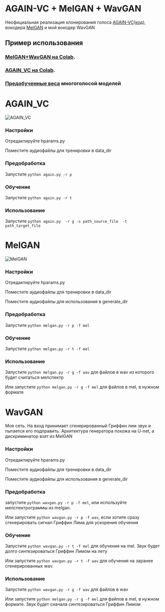 # AGAIN-VC + MelGAN + WavGAN
Неофициальная реализация клонирования голоса [AGAIN-VC](https://arxiv.org/pdf/2011.00316.pdf)([код](https://github.com/KimythAnly/AGAIN-VC)), вокодера [MelGAN](https://arxiv.org/abs/1910.06711) и мой вокодер WavGAN

## Пример использования 
### [MelGAN+WavGAN на Сolab](https://colab.research.google.com/github/vlomme/AGAIN-MelGan-Voice-Cloning/blob/master/MELGAN.ipynb). 
### [AGAIN_VC на Сolab](https://colab.research.google.com/github/vlomme/AGAIN-MelGan-Voice-Cloning/blob/master/AGAIN_VC.ipynb). 
### [Предобученные веса](https://drive.google.com/uc?id=10tLduS5fGNWby7IKvfltuIfUWUeAp9SM) многоголосой моделей

# AGAIN_VC
![AGAIN_VC](https://github.com/vlomme/MelGan-WavGan/blob/master/again_model.png)
### Настройки
Отредактируйте hparams.py

Поместите аудиофайлы для тренировки в data_dir

### Предобработка
Запустите `python again.py -r p`

### Обучение
Запустите `python again.py -r t`

### Использование
Запустите `python again.py  -r g -s path_source_file  -t path_target_file`

# MelGAN
![MelGAN](https://github.com/vlomme/MelGan-WavGan/blob/master/melgan_model.png)
### Настройки
Отредактируйте hparams.py

Поместите аудиофайлы для тренировки в data_dir

Поместите аудиофайлы для использования в generate_dir

### Предобработка
Запустите `python melgan.py -r p -f mel`

### Обучение
Запустите `python melgan.py -r t -f mel`

### Использование
Запустите `python melgan.py -r g -f wav` для файлов в wav из которого будет считаться мелспектр

Или запустите `python melgan.py -r g -f mel` для файлов в mel, в нужном формате

# WavGAN
Моя сеть. На вход принимает сгенерированный Гриффин лим звук и пытается его подправить. Архитектура генератора похожа на U-net, а дискриминатор взят из MelGAN

### Настройки
Отредактируйте hparams.py

Поместите аудиофайлы для тренировки в data_dir

Поместите аудиофайлы для использования в generate_dir

### Предобработка
запустите `python wavgan.py -r p -f mel`, или используйте мелспектрограммы из melgan.

Или запустите `python wavgan.py -r p -f wav`, если хотите сразу сгенерировать сигнал Гриффин Лима для ускорения обучения

### Обучение
Запустите `python wavgan.py -r t -f mel` для обучения на mel. Звук будет долго синтезироваться Гриффин Лимом на лету

Или запустите `python wavgan.py -r t -f wav` для обучения на заранее сгенерированных wav.

### Использование
Запустите `python wavgan.py -r g -f wav` для файлов в wav

Или запустите `python melgan.py -r g -f mel` для файлов в mel, в нужном формате. Звук будет сначала синтезироваться Гриффин Лимом
